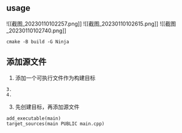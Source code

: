## usage
![[截图_20230110102257.png]]
![[截图_20230110102615.png]]
![[截图_20230110102740.png]]
```
cmake -B build -G Ninja
```

## 添加源文件
1. 添加一个可执行文件作为构建目标
```
3. 
4. 
```
3. 先创建目标，再添加源文件
```
add_executable(main)
target_sources(main PUBLIC main.cpp)
```